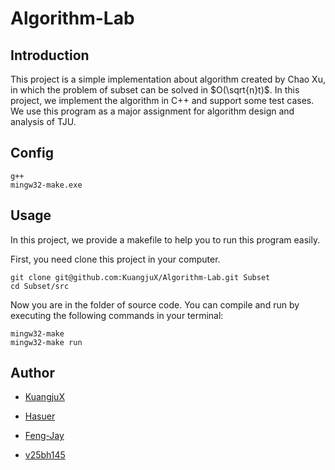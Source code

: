 # Algorithm-Lab

## Introduction

This project is a simple implementation about algorithm created by Chao Xu, in which the problem of subset can be solved in $O(\sqrt{n}t)$. In this project, we implement the algorithm in C++ and support some test cases. We use this program as a major assignment for algorithm design and analysis of TJU.

## Config

```
g++
mingw32-make.exe
```

## Usage

In this project, we provide a makefile to help you to run this program easily. 

First, you need clone this project in your computer.

```
git clone git@github.com:KuangjuX/Algorithm-Lab.git Subset
cd Subset/src
```

Now you are in the folder of source code.  You can compile and run by executing the following commands in your terminal:

```
mingw32-make
mingw32-make run
```

## Author

- [KuangjuX](https://github.com/KuangjuX)

- [Hasuer](https://github.com/Hasuer)
- [Feng-Jay](https://github.com/Feng-Jay)
- [v25bh145](https://github.com/v25bh145)

